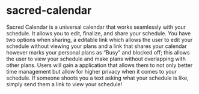 # sacred-calendar
Sacred Calendar is a universal calendar that works seamlessly with your schedule. It allows you to edit, finalize, and share your schedule. You have two options when sharing, a editable link which allows the user to edit your schedule without viewing your plans and a link that shares your calendar however marks your personal plans as “Busy” and blocked off; this allows the user to view your schedule and make plans without overlapping with other plans. Users will gain a application that allows them to not only better time management but allow for higher privacy when it comes to your schedule. If someone shoots you a text asking what your schedule is like, simply send them a link to view your schedule!
